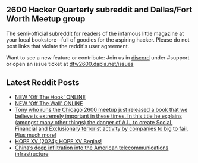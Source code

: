 ## 2600 Hacker Quarterly subreddit and Dallas/Fort Worth Meetup group
The semi-official subreddit for readers of the infamous little magazine at your local bookstore--full of goodies for the aspiring hacker. Please do not post links that violate the reddit's user agreement.

Want to see a new feature or contribute: 
Join us in [discord](https://dfw2600.dapla.net/chat) under #support or open an issue ticket at [dfw2600.dapla.net/issues](https://dfw2600.dapla.net/issues)

## Latest Reddit Posts
<!-- BLOG-POST-LIST:START -->
- [NEW 'Off The Hook' ONLINE](https://2600.com/hook/27-11-2024)
- [NEW 'Off The Wall' ONLINE](https://2600.com/wall/26-11-2024)
- [Tony who runs the Chicago 2600 meetup just released a book that we believe is extremely important in these times. In this title he explains (amongst many other things) the danger of A.I., to create Social, Financial and Exclusionary terrorist activity by companies to big to fail. Plus much more!](https://www.reddit.com/r/2600/comments/1gzx0q4/tony_who_runs_the_chicago_2600_meetup_just/)
- [HOPE XV (2024): HOPE XV Begins!](https://www.reddit.com/r/2600/comments/1gy7a9j/hope_xv_2024_hope_xv_begins/)
- [China’s deep infiltration into the American telecommunications infrastructure](https://www.reddit.com/r/2600/comments/1gy6l9e/chinas_deep_infiltration_into_the_american/)
<!-- BLOG-POST-LIST:END -->
